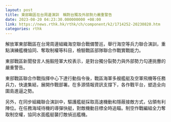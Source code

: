 ```yaml
---
layout: post
title: 東部戰區在台周邊演訓　稱對台獨及外部勢力嚴重警告
date: 2023-08-20 04:23:30.000000000 +08:00
link: https://news.rthk.hk/rthk/ch/component/k2/1714252-20230820.htm
categories: rthk
---
```


解放軍東部戰區在台灣周邊組織海空聯合戰備警巡，舉行海空等兵力聯合演訓，重點演練艦機協同、奪取制權等科目，檢驗戰區部隊聯合作戰實戰能力。

東部戰區新聞發言人施毅陸軍大校表示，是對台獨分裂勢力與外部勢力勾連挑釁的嚴重警告。

東部戰區聯合作戰指揮中心下達行動指令後，戰區海軍多艘艦艇及空軍飛機等任務兵力，快速集結，展開作戰部署。在多源情報資訊支撐下，各作戰平台，塑造全向圍島進逼之勢。

另外，在同步組織聯合演訓中，驅護艦艇採取高速機動和隱蔽接敵方式，佔領有利陣位。在任務海域待機的導彈快艇，對敵機動目標全時追瞄。制空作戰編組全力奪取制空權，協同水面艦艇襲打敵偵巡艦機。
